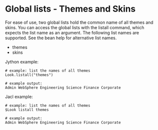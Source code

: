 # Global lists - Themes and Skins

For ease of use, two global lists hold the common name of all themes and skins. You can access the global lists with the listall command, which expects the list name as an argument. The following list names are supported. See the bean help for alternative list names.

-   themes
-   skins

Jython example:

```
# example: list the names of all themes
Look.listall("themes")

# example output:
Admin WebSphere Engineering Science Finance Corporate
```

Jacl example:

```
# example: list the names of all themes
$Look listall themes

# example output:
Admin WebSphere Engineering Science Finance Corporate
```



